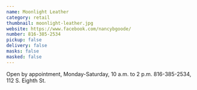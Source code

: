 ```yaml
---
name: Moonlight Leather
category: retail
thumbnail: moonlight-leather.jpg
website: https://www.facebook.com/nancybgoode/
number: 816-385-2534
pickup: false
delivery: false
masks: false
masked: false
---
```

Open by appointment, Monday-Saturday, 10 a.m. to 2 p.m. 816-385-2534, 112 S. Eighth St.